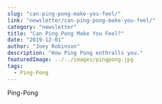 ```yaml
---
slug: "can-ping-pong-make-you-feel/"
link: "newsletter/can-ping-pong-make-you-feel/"
category: "newsletter"
title: "Can Ping Pong Make You Feel?"
date: "2019-12-01"
author: "Joey Robinson"
description: "How Ping Pong enthralls you."
featuredImage: ../../images/pingpong.jpg
tags:
  - Ping-Pong
---
```


Ping-Pong
